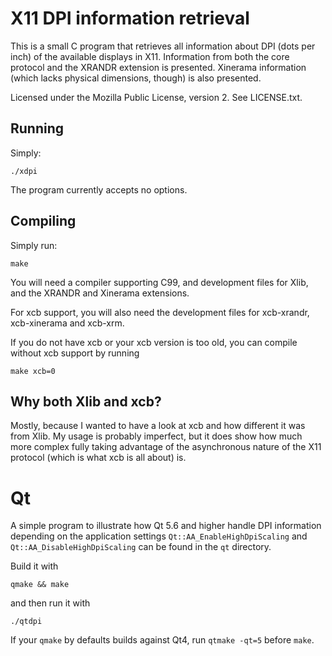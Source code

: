 # X11 DPI information retrieval

This is a small C program that retrieves all information about DPI (dots
per inch) of the available displays in X11. Information from both the
core protocol and the XRANDR extension is presented. Xinerama
information (which lacks physical dimensions, though) is also presented.

Licensed under the Mozilla Public License, version 2. See LICENSE.txt.

## Running

Simply:

    ./xdpi

The program currently accepts no options.

## Compiling

Simply run:

    make

You will need a compiler supporting C99, and development files for Xlib,
and the XRANDR and Xinerama extensions.

For xcb support, you will also need the development files for xcb-xrandr,
xcb-xinerama and xcb-xrm.

If you do not have xcb or your xcb version is too old, you can compile
without xcb support by running

    make xcb=0

## Why both Xlib and xcb?

Mostly, because I wanted to have a look at xcb and how different it was
from Xlib. My usage is probably imperfect, but it does show how much
more complex fully taking advantage of the asynchronous nature of the
X11 protocol (which is what xcb is all about) is.

# Qt

A simple program to illustrate how Qt 5.6 and higher handle DPI
information depending on the application settings
`Qt::AA_EnableHighDpiScaling` and `Qt::AA_DisableHighDpiScaling` can be
found in the `qt` directory.

Build it with

    qmake && make

and then run it with

    ./qtdpi

If your `qmake` by defaults builds against Qt4, run `qtmake -qt=5`
before `make`.
